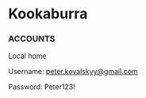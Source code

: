 # Kookaburra #

### ACCOUNTS ###

Local home

Username: peter.kovalskyy@gmail.com

Password: Peter123!